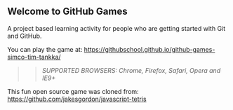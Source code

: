 ## Welcome to GitHub Games

A project based learning activity for people who are getting started with Git and GitHub.

You can play the game at: https://githubschool.github.io/github-games-simco-tim-tankka/

>> _*SUPPORTED BROWSERS*: Chrome, Firefox, Safari, Opera and IE9+_

This fun open source game was cloned from: https://github.com/jakesgordon/javascript-tetris
